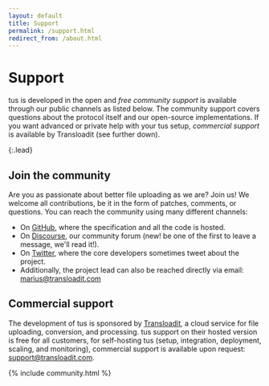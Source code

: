 ```yaml
---
layout: default
title: Support
permalink: /support.html
redirect_from: /about.html
---
```


# Support

tus is developed in the open and *free community support* is available through our public channels as listed below. The community support covers questions about the protocol itself and our open-source implementations. If you want advanced or private help with your tus setup, *commercial support* is available by Transloadit (see further down).

{:.lead}

## Join the community

Are you as passionate about better file uploading as we are? Join us! We welcome all contributions, be it in the form of patches, comments, or questions. You can reach the community using many different channels:

- On [GitHub](https://github.com/tus), where the specification and all the code is hosted.
- On [Discourse](https://community.transloadit.com/c/tus), our community forum (new! be one of the first to leave a message, we'll read it!).
- On [Twitter](https://twitter.com/tus_io), where the core developers sometimes tweet about the project.
- Additionally, the project lead can also be reached directly via email: [marius@transloadit.com](mailto:marius@transloadit.com)

## Commercial support

The development of tus is sponsored by [Transloadit](https://transloadit.com/), a cloud service for file uploading, conversion, and processing. tus support on their hosted version is free for all customers, for self-hosting tus (setup, integration, deployment, scaling, and monitoring), commercial support is available upon request: [support@transloadit.com](mailto:support@transloadit.com).

<!-- Use `make build-community` to fetch latest authors -->

{% include community.html %}
